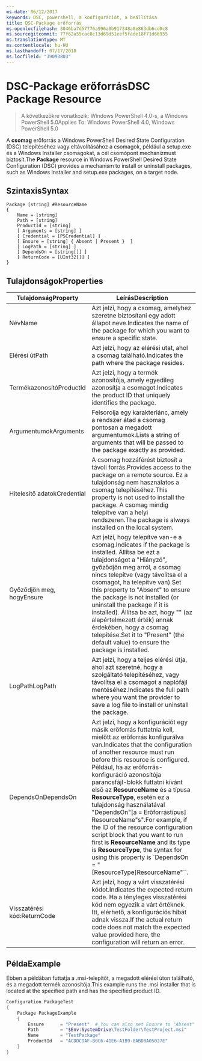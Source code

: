 ```yaml
---
ms.date: 06/12/2017
keywords: DSC, powershell, a konfigurációt, a beállítása
title: DSC-Package erőforrás
ms.openlocfilehash: 3046ba7d57776a996a0b917348a0e863db6cd0c8
ms.sourcegitcommit: 77f62a55cac8c13d69d51eef5fade18f71d66955
ms.translationtype: MT
ms.contentlocale: hu-HU
ms.lasthandoff: 07/17/2018
ms.locfileid: "39093803"
---
```

# <a name="dsc-package-resource"></a><span data-ttu-id="de4dd-103">DSC-Package erőforrás</span><span class="sxs-lookup"><span data-stu-id="de4dd-103">DSC Package Resource</span></span>

> <span data-ttu-id="de4dd-104">A következőkre vonatkozik: Windows PowerShell 4.0-s, a Windows PowerShell 5.0</span><span class="sxs-lookup"><span data-stu-id="de4dd-104">Applies To: Windows PowerShell 4.0, Windows PowerShell 5.0</span></span>

<span data-ttu-id="de4dd-105">A **csomag** erőforrás a Windows PowerShell Desired State Configuration (DSC) telepítéséhez vagy eltávolításához a csomagok, például a setup.exe és a Windows Installer csomagokat, a cél csomópont mechanizmust biztosít.</span><span class="sxs-lookup"><span data-stu-id="de4dd-105">The **Package** resource in Windows PowerShell Desired State Configuration (DSC) provides a mechanism to install or uninstall packages, such as Windows Installer and setup.exe packages, on a target node.</span></span>

## <a name="syntax"></a><span data-ttu-id="de4dd-106">Szintaxis</span><span class="sxs-lookup"><span data-stu-id="de4dd-106">Syntax</span></span>

```
Package [string] #ResourceName
{
    Name = [string]
    Path = [string]
    ProductId = [string]
    [ Arguments = [string] ]
    [ Credential = [PSCredential] ]
    [ Ensure = [string] { Absent | Present }  ]
    [ LogPath = [string] ]
    [ DependsOn = [string[]] ]
    [ ReturnCode = [UInt32[]] ]
}
```

## <a name="properties"></a><span data-ttu-id="de4dd-107">Tulajdonságok</span><span class="sxs-lookup"><span data-stu-id="de4dd-107">Properties</span></span>

|  <span data-ttu-id="de4dd-108">Tulajdonság</span><span class="sxs-lookup"><span data-stu-id="de4dd-108">Property</span></span>  |  <span data-ttu-id="de4dd-109">Leírás</span><span class="sxs-lookup"><span data-stu-id="de4dd-109">Description</span></span>   |
|---|---|
| <span data-ttu-id="de4dd-110">Név</span><span class="sxs-lookup"><span data-stu-id="de4dd-110">Name</span></span>| <span data-ttu-id="de4dd-111">Azt jelzi, hogy a csomag, amelyhez szeretne biztosítani egy adott állapot neve.</span><span class="sxs-lookup"><span data-stu-id="de4dd-111">Indicates the name of the package for which you want to ensure a specific state.</span></span>|
| <span data-ttu-id="de4dd-112">Elérési út</span><span class="sxs-lookup"><span data-stu-id="de4dd-112">Path</span></span>| <span data-ttu-id="de4dd-113">Azt jelzi, hogy az elérési utat, ahol a csomag található.</span><span class="sxs-lookup"><span data-stu-id="de4dd-113">Indicates the path where the package resides.</span></span>|
| <span data-ttu-id="de4dd-114">Termékazonosító</span><span class="sxs-lookup"><span data-stu-id="de4dd-114">ProductId</span></span>| <span data-ttu-id="de4dd-115">Azt jelzi, hogy a termék azonosítója, amely egyedileg azonosítja a csomagot.</span><span class="sxs-lookup"><span data-stu-id="de4dd-115">Indicates the product ID that uniquely identifies the package.</span></span>|
| <span data-ttu-id="de4dd-116">Argumentumok</span><span class="sxs-lookup"><span data-stu-id="de4dd-116">Arguments</span></span>| <span data-ttu-id="de4dd-117">Felsorolja egy karakterlánc, amely a rendszer átad a csomag pontosan a megadott argumentumok.</span><span class="sxs-lookup"><span data-stu-id="de4dd-117">Lists a string of arguments that will be passed to the package exactly as provided.</span></span>|
| <span data-ttu-id="de4dd-118">Hitelesítő adatok</span><span class="sxs-lookup"><span data-stu-id="de4dd-118">Credential</span></span>| <span data-ttu-id="de4dd-119">A csomag hozzáférést biztosít a távoli forrás.</span><span class="sxs-lookup"><span data-stu-id="de4dd-119">Provides access to the package on a remote source.</span></span> <span data-ttu-id="de4dd-120">Ez a tulajdonság nem használatos a csomag telepítéséhez.</span><span class="sxs-lookup"><span data-stu-id="de4dd-120">This property is not used to install the package.</span></span> <span data-ttu-id="de4dd-121">A csomag mindig telepítve van a helyi rendszeren.</span><span class="sxs-lookup"><span data-stu-id="de4dd-121">The package is always installed on the local system.</span></span>|
| <span data-ttu-id="de4dd-122">Győződjön meg, hogy</span><span class="sxs-lookup"><span data-stu-id="de4dd-122">Ensure</span></span>| <span data-ttu-id="de4dd-123">Azt jelzi, hogy telepítve van-e a csomag.</span><span class="sxs-lookup"><span data-stu-id="de4dd-123">Indicates if the package is installed.</span></span> <span data-ttu-id="de4dd-124">Állítsa be ezt a tulajdonságot a "Hiányzó", győződjön meg arról, a csomag nincs telepítve (vagy távolítsa el a csomagot, ha telepítve van).</span><span class="sxs-lookup"><span data-stu-id="de4dd-124">Set this property to "Absent" to ensure the package is not installed (or uninstall the package if it is installed).</span></span> <span data-ttu-id="de4dd-125">Állítsa be azt, hogy "" (az alapértelmezett érték) annak érdekében, hogy a csomag telepítése.</span><span class="sxs-lookup"><span data-stu-id="de4dd-125">Set it to "Present" (the default value) to ensure the package is installed.</span></span>|
| <span data-ttu-id="de4dd-126">LogPath</span><span class="sxs-lookup"><span data-stu-id="de4dd-126">LogPath</span></span>| <span data-ttu-id="de4dd-127">Azt jelzi, hogy a teljes elérési útja, ahol azt szeretné, hogy a szolgáltató telepítéséhez, vagy távolítsa el a csomagot a naplófájl mentéséhez.</span><span class="sxs-lookup"><span data-stu-id="de4dd-127">Indicates the full path where you want the provider to save a log file to install or uninstall the package.</span></span>|
| <span data-ttu-id="de4dd-128">DependsOn</span><span class="sxs-lookup"><span data-stu-id="de4dd-128">DependsOn</span></span> | <span data-ttu-id="de4dd-129">Azt jelzi, hogy a konfigurációt egy másik erőforrás futtatnia kell, mielőtt az erőforrás konfigurálva van.</span><span class="sxs-lookup"><span data-stu-id="de4dd-129">Indicates that the configuration of another resource must run before this resource is configured.</span></span> <span data-ttu-id="de4dd-130">Például, ha az erőforrás-konfiguráció azonosítója parancsfájl-blokk futtatni kívánt első az **ResourceName** és a típusa **ResourceType**, esetén ez a tulajdonság használatával "DependsOn"[a = Erőforrástípus] ResourceName"s".</span><span class="sxs-lookup"><span data-stu-id="de4dd-130">For example, if the ID of the resource configuration script block that you want to run first is **ResourceName** and its type is **ResourceType**, the syntax for using this property is \`DependsOn = "[ResourceType]ResourceName"\`\`.</span></span>|
| <span data-ttu-id="de4dd-131">Visszatérési kód:</span><span class="sxs-lookup"><span data-stu-id="de4dd-131">ReturnCode</span></span>| <span data-ttu-id="de4dd-132">Azt jelzi, hogy a várt visszatérési kódot.</span><span class="sxs-lookup"><span data-stu-id="de4dd-132">Indicates the expected return code.</span></span> <span data-ttu-id="de4dd-133">Ha a tényleges visszatérési kód nem egyezik a várt értéknek. Itt, elérhető, a konfigurációs hibát adnak vissza.</span><span class="sxs-lookup"><span data-stu-id="de4dd-133">If the actual return code does not match the expected value provided here, the configuration will return an error.</span></span>|

## <a name="example"></a><span data-ttu-id="de4dd-134">Példa</span><span class="sxs-lookup"><span data-stu-id="de4dd-134">Example</span></span>

<span data-ttu-id="de4dd-135">Ebben a példában futtatja a .msi-telepítőt, a megadott elérési úton található, és a megadott termék azonosítója.</span><span class="sxs-lookup"><span data-stu-id="de4dd-135">This example runs the .msi installer that is located at the specified path and has the specified product ID.</span></span>

```powershell
Configuration PackageTest
{
    Package PackageExample
    {
        Ensure      = "Present"  # You can also set Ensure to "Absent"
        Path        = "$Env:SystemDrive\TestFolder\TestProject.msi"
        Name        = "TestPackage"
        ProductId   = "ACDDCDAF-80C6-41E6-A1B9-8ABD8A05027E"
    }
}
```
